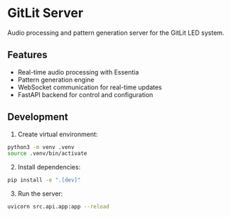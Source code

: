 # GitLit Server

Audio processing and pattern generation server for the GitLit LED system.

## Features

- Real-time audio processing with Essentia
- Pattern generation engine
- WebSocket communication for real-time updates
- FastAPI backend for control and configuration

## Development

1. Create virtual environment:

```bash
python3 -m venv .venv
source .venv/bin/activate
```

2. Install dependencies:

```bash
pip install -e ".[dev]"
```

3. Run the server:

```bash
uvicorn src.api.app:app --reload
```
